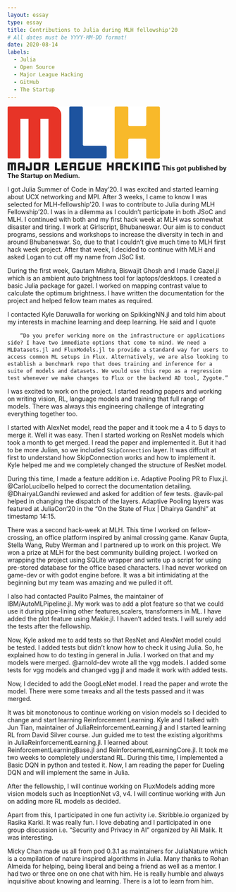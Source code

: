 ```yaml
---
layout: essay
type: essay
title: Contributions to Julia during MLH fellowship'20
# All dates must be YYYY-MM-DD format!
date: 2020-08-14
labels:
  - Julia
  - Open Source
  - Major League Hacking
  - GitHub
  - The Startup
---
```


<img class="ui medium left floated image" src="../images/mlh.png"> **This got published by **The Startup** on Medium.**

I got Julia Summer of Code in May’20. I was excited and started learning about UCX networking and MPI. After 3 weeks, I came to know I was selected for MLH-fellowship’20. I was to contribute to Julia during MLH Fellowship’20. I was in a dilemma as I couldn’t participate in both JSoC and MLH. I continued with both and my first hack week at MLH was somewhat disaster and tiring. I work at Girlscript, Bhubaneswar. Our aim is to conduct programs, sessions and workshops to increase the diversity in tech in and around Bhubaneswar. So, due to that I couldn’t give much time to MLH first hack week project. After that week, I decided to continue with MLH and asked Logan to cut off my name from JSoC list.

During the first week, Gautam Mishra, Biswajit Ghosh and I made Gazel.jl which is an ambient auto brightness tool for laptops/desktops. I created a basic Julia package for gazel. I worked on mapping contrast value to calculate the optimum brightness. I have written the documentation for the project and helped fellow team mates as required.

I contacted Kyle Daruwalla for working on SpikkingNN.jl and told him about my interests in machine learning and deep learning. He said and I quote
```
    “Do you prefer working more on the infrastructure or applications side? I have two immediate options that come to mind. We need a MLDatasets.jl and FluxModels.jl to provide a standard way for users to access common ML setups in Flux. Alternatively, we are also looking to establish a benchmark repo that does training and inference for a suite of models and datasets. We would use this repo as a regression test whenever we make changes to Flux or the backend AD tool, Zygote.”
```
I was excited to work on the project. I started reading papers and working on writing vision, RL, language models and training that full range of models. There was always this engineering challenge of integrating everything together too.

I started with AlexNet model, read the paper and it took me a 4 to 5 days to merge it. Well it was easy. Then I started working on ResNet models which took a month to get merged. I read the paper and implemented it. But it had to be more Julian, so we included ``SkipConnection`` layer. It was diffcult at first to understand how SkipConnection works and how to implement it. Kyle helped me and we completely changed the structure of ResNet model.

During this time, I made a feature addition i.e. Adaptive Pooling PR to Flux.jl. @CarloLucibello helped to correct the documentation detailing. @DhairyaLGandhi reviewed and asked for addition of few tests. @avik-pal helped in changing the dispatch of the layers. Adaptive Pooling layers was featured at JuliaCon’20 in the “On the State of Flux | Dhairya Gandhi” at timestamp 14:15.

There was a second hack-week at MLH. This time I worked on fellow-crossing, an office platform inspired by animal crossing game. Kanav Gupta, Stella Wang, Ruby Werman and I partnered up to work on this project. We won a prize at MLH for the best community building project. I worked on wrapping the project using SQLite wrapper and write up a script for using pre-stored database for the office based characters. I had never worked on game-dev or with godot engine before. It was a bit intimidating at the beginning but my team was amazing and we pulled it off.

I also had contacted Paulito Palmes, the maintainer of IBM/AutoMLPipeline.jl. My work was to add a plot feature so that we could use it during pipe-lining other features,scalers, transformers in ML. I have added the plot feature using Makie.jl. I haven’t added tests. I will surely add the tests after the fellowship.

Now, Kyle asked me to add tests so that ResNet and AlexNet model could be tested. I added tests but didn’t know how to check it using Julia. So, he explained how to do testing in general in Julia. I worked on that and my models were merged. @arnold-dev wrote all the vgg models. I added some tests for vgg models and changed vgg.jl and made it work with added tests.

Now, I decided to add the GoogLeNet model. I read the paper and wrote the model. There were some tweaks and all the tests passed and it was merged.

It was bit monotonous to continue working on vision models so I decided to change and start learning Reinforcement Learning. Kyle and I talked with Jun Tian, maintainer of JuliaReinforcementLearning.jl and I started learning RL from David Silver course. Jun guided me to test the existing algorithms in JuliaReinforcementLearning.jl. I learned about ReinforcementLearningBase.jl and ReinforcementLearningCore.jl. It took me two weeks to completely understand RL. During this time, I implemented a Basic DQN in python and tested it. Now, I am reading the paper for Dueling DQN and will implement the same in Julia.

After the fellowship, I will continue working on FluxModels adding more vision models such as InceptionNet v3, v4. I will continue working with Jun on adding more RL models as decided.

Apart from this, I participated in one fun activity i.e. Skribble.io organized by Rasika Karki. It was really fun. I love debating and I participated in one group discussion i.e. “Security and Privacy in AI” organized by Ali Malik. It was interesting.

Micky Chan made us all from pod 0.3.1 as maintainers for JuliaNature which is a compilation of nature inspired algorithms in Julia. Many thanks to Rohan Almeida for helping, being liberal and being a friend as well as a mentor. I had two or three one on one chat with him. He is really humble and always inquisitive about knowing and learning. There is a lot to learn from him.
